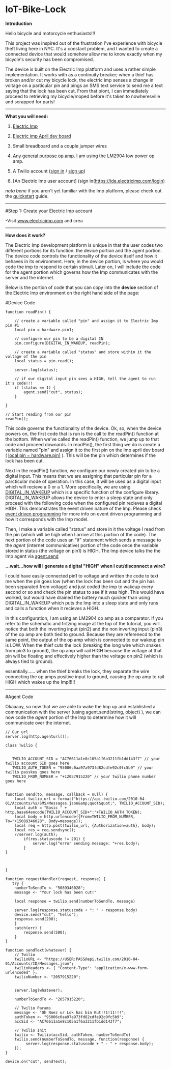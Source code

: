 # IoT-Bike-Lock


**Introduction**

Hello bicycle and motorcycle enthusiasts!!!

This project was inspired out of the frustration I've experience with bicycle theft living here in NYC. It's a constant problem, and I wanted to create a connected device that would somehow allow me to know exactly when my bicycle's security has been compromised. 

The device is built on the Electric Imp platform and uses a rather simple implementation. It works with as a continuity breaker; when a thief has broken and/or cut my bicycle lock, the electric imp senses a change in voltage on a particular pin and pings an SMS text service to send me a text saying that the lock has been cut. From that piont, I can immediately proceed to retrieving my bicycle/moped before it's taken to nowheresville and scrapped for parts!


---------------------------------------------------------------------------------------------------------------------

**What you will need:** 

1) [Electric Imp](http://www.adafruit.com/products/1129)

2) [Electric imp April dev board](http://www.adafruit.com/products/1130?gclid=CLzq7sOB2MQCFZEdgQodVnUA9w)

3) Small breadboard and a couple jumper wires

4) [Any general purpose op amp](http://www.digikey.com/product-detail/en/LF411CN%2FNOPB/LF411CN%2FNOPB-ND/8891). I am using the LM2904 low power op amp.

5) A Twilio account ([sign in](https://www.twilio.com/login) / [sign up](https://www.twilio.com/try-twilio))

6) [An Electric Imp user account] (sign in(https://ide.electricimp.com/login)


*nota bene* if you aren't yet familiar with the Imp platform, please check out the [quickstart](https://electricimp.com/docs/gettingstarted/quickstartguide/) guide.

--------------------------------------------------------------------------------------------------------------------

#Step 1: Create your Electric Imp account

-Visit www.electricimp.com and crea





--------------------------------------------------------------------------------------------------------------------

**How does it work?**

The Electric Imp development platform is unique in that the user codes two different portions for its function: the device portion and the agent portion. The device code controls the functionality of the device itself and how it behaves in its environment. Here, in the device portion, is where you would code the imp to respond to certain stimuli. Later on, I will include the code for the agent portion which governs how the Imp communicates with the server and the internet. 

Below is the portion of code that you can copy into the **device** section of the Electric Imp environment on the right hand side of the page:


#Device Code


```
function readPin() {
    
    // create a variable called "pin" and assign it to Electric Imp pin #1
    local pin = hardware.pin1;
    
    // configure our pin to be a digital IN 
    pin.configure(DIGITAL_IN_WAKEUP, readPin);
    
    // create a variable called "status" and store within it the voltage of the pin
    local status = pin.read();
    
    server.log(status);
    
    // if our digital input pin sees a HIGH, tell the agent to run it's code!!!
    if (status == 1) {
        agent.send("cut", status);
    }
    
}

// Start reading from our pin
readPin();
```

This code governs the functionality of the device. Ok, so, when the device powers on, the first code that is run is the call to the readPin() function at the bottom. When we've called the readPin() function, we jump up to that code and proceed downards. In readPin(), the first thing we do is create a variable named "pin" and assign it to the first pin on the Imp april dev board ( [local pin = hardware.pin1](http://electricimp.com/docs/api/hardware/pin/) ). This will be the pin which determines if the lock has been cut. 

Next in the readPin() function, we configure our newly created pin to be a digital input. This means that we are assigning that particular pin for a parcticular mode of operation. In this case, it will be used as a digital input which will recieve a 0 or a 1. More specifically, we are using [DIGITAL_IN_WAKEUP](https://electricimp.com/docs/api/hardware/pin/configure/) which is a specific function of the configure library. DIGITAL_IN_WAKEUP allows the device to enter a sleep state and only proceed with the following code when the configured pin recieves a digital HIGH. This demonstrates the event driven nature of the Imp. Please check [event driven programming](https://electricimp.com/docs/resources/eventprogramming/) for more info on event driven programming and how it corresponds with the Imp model.

Then, I make a variable called "status" and store in it the voltage I read from the pin (which will be high when I arrive at this portion of the code). The next portion of the code uses an "if" statement which sends a message to the *agent* (internet communicative) portion of the code once the variable stored in status (the voltage on pin1) is HIGH. The Imp device talks the the Imp agent via [agent.send](https://electricimp.com/docs/api/agent/send/)



**...wait...how will I generate a digital "HIGH" when I cut/disconnect a wire?**



I could have easily connected pin1 to voltage and written the code to text me when the pin goes low (when the lock has been cut and the pin has been separated from voltage) and just coded the imp to wakeup every second or so and check the pin status to see if it was high. This would have worked, but would have drained the battery much quicker than using DIGITAL_IN_WAKEUP which puts the Imp into a sleep state and only runs and calls a function when it recieves a HIGH. 



In this configuration, I am using an LM2904 op amp as a comparator. If you refer to the schematic and fritzing image at the top of the tutorial, you will notice that both the inverting input (pin2) and the non inverting input (pin3) of the op amp are both tied to ground. Because they are referenecd to the same point, the output of the op amp which is connected to our wakeup pin is LOW. When the thief cuts the lock (breaking the long wire which snakes from pin3 to ground), the op amp will rail HIGH because the voltage at that pin will be floating and effectively higher than the voltage on pin2 (which is always tied to ground). 


essentially...... when the thief breaks the lock, they separate the wire connecting the op amps positive input to ground, causing the op amp to rail HIGH which wakes up the Imp!!!!!


--------------------------------------------------------------------------------------------------------------------


#Agent Code

Okaaaay, so now that we are able to wake the Imp up and established a communication with the server (using agent.send(string, object) ), we can now code the *agent* portion of the Imp to determine how it will communicate over the internet.



```
// Our url
server.log(http.agenturl());

class Twilio {
    

   TWILIO_ACCOUNT_SID = "AC76611a1e8c105a1f6a3211fb1dd143f7" // your twilio account SID goes here
   TWILIO_AUTH_TOKEN = "95006c0aa97a973fd82cdfe92c0fc5b9" // your twilio passkey goes here
   TWILIO_FROM_NUMBER = "+12057915220" // your twilio phone number goes here


function send(to, message, callback = null) {
    local twilio_url = format("https://api.twilio.com/2010-04-01/Accounts/%s/SMS/Messages.json&amp;quot&quot;", TWILIO_ACCOUNT_SID);
    local auth = "Basic " + http.base64encode(TWILIO_ACCOUNT_SID+":"+TWILIO_AUTH_TOKEN);
    local body = http.urlencode({From=TWILIO_FROM_NUMBER, To="+15089346028", Body=message});
    local req = http.post(twilio_url, {Authorization=auth}, body);
    local res = req.sendsync();
    //server.log(auth);
        if(res.statuscode != 201) {
            server.log("error sending message: "+res.body);
        }
}



}

function requestHandler(request, response) {
   try {
    numberToSendTo <- "5089346028";
    message <- "Your lock has been cut!"
       
    local response = twilio.send(numberToSendTo, message)
        
    server.log(response.statuscode + ": " + response.body)
    device.send("cut", "hello");
    response.send(200);
    }
    catch(err) {
        response.send(500);
    }
}

function sendText(whatever) {
    // Twilio
    twilioURL <- "https://USER:PASS@api.twilio.com/2010-04-01/Accounts/ID/Messages.json";
    twilioHeaders <- { "Content-Type": "application/x-www-form-urlencoded" };
    twilioNumber <- "2057915220";
    
    
    server.log(whatever);
    
    numberToSendTo <- "2057915220";
    
    // Twilio Params
    message <- "Oh Noez ur Lok haz bin Kut!!1!11!!!";
    authToken <- "95006c0aa97a973fd82cdfe92c0fc5b9";
    accSid <- "AC76611a1e8c105a1f6a3211fb1dd143f7";

    // Twilio Init
    twilio <- Twilio(accSid, authToken, numberToSendTo)
    twilio.send(numberToSendTo, message, function(response) {
         server.log(response.statuscode + " - " + response.body);
    });
}

device.on("cut", sendText);
```










